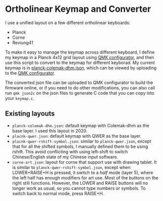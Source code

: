 # Ortholinear Keymap and Converter

I use a unified layout on a few different ortholinear keyboards:

* Planck
* Corne
* Reviung41

To make it easy to manage the keymap across different keyboard, I define
my keymap in a Planck 4x12 grid layout using
[QMK configurator](https://config.qmk.fm/#/planck/rev6/LAYOUT_planck_grid),
and then use this script to convert to the keymap for different keyborad.
My current keymap is in [planck-colemak-dhm.json](planck-colemak-dhm.json),
which can be viewed by uploading to the
[QMK configurator](https://config.qmk.fm/#/planck/rev6/LAYOUT_planck_grid).

The converted json file can be uploaded to QMK configurator to build the
firmware online, or if you need to do other modifications, you can also
call run `qmk json2c` on the json files to generate C code that you can
copy into your `keymap.c`.

## Existing layouts

* `planck-colemak-dhm.json`: default keymap with Colemak-dhm as the base layer.
  I used this layout in 2020.
* `placnk-qwer.json`: default keymap with QWER as the base layer.
* `placnk-qwer-rshift-symbol.json`: similar to `planck-qwer.json`, except that
  for all the shifted symbols, I manually defined them to be using rshift. This
  avoid conflicting with using left-shift to switch Chinese/English state of my
  Chinese input software.
* `corne-art.json`: layout for corne that support use with drawing tablet. It is
  similar to `planck-qwer-rshift-symbol.json`, except when LOWER+RAISE+H is pressed,
  it switch to a *half* mode (layer 5), where the left half has enough modifiers
  for art use. Most of the buttons on the right still functions. However, the LOWER
  and RAISE buttons will no longer work as usual, so you cannot type numbers
  or symbols. To switch back to normal mode, press RAISE+H.

